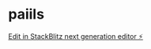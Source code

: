 # paiils

[Edit in StackBlitz next generation editor ⚡️](https://stackblitz.com/~/github.com/daxosoftware/paiils)